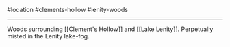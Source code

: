 #location #clements-hollow #lenity-woods 

---
Woods surrounding [[Clement's Hollow]] and [[Lake Lenity]]. Perpetually misted in the Lenity lake-fog.